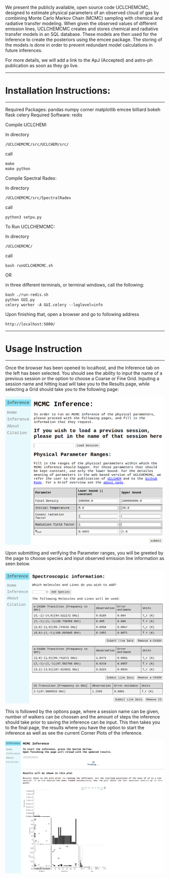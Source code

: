 We present the publicly available, open source code UCLCHEMCMC, designed to estimate physical parameters of an observed cloud of gas by combining Monte Carlo Markov Chain (MCMC) sampling with chemical and radiative transfer modeling. When given the observed values of different emission lines, UCLCHEMCMC creates and stores chemical and radiative transfer models in an SQL database. These models are then used for the Inference to create the posteriors using the emcee package. The storing of the models is done in order to  prevent redundant model calculations in future inferences.

For more details, we will add a link to the ApJ (Accepted) and astro-ph publication as soon as they go live.

**************************************************************
# Installation Instructions:
**************************************************************

Required Packages:
    pandas numpy corner matplotlib emcee billiard bokeh flask celery
Required Software:
    redis

Compile UCLCHEM:

In directory 

    /UCLCHEMCMC/src/UCLCHEM/src/ 

call 

    make
    make python

Compile Spectral Radex:

In directory 

    /UCLCHEMCMC/src/SpectralRadex

call 

    python3 setpu.py

To Run UCLCHEMCMC:

In directory 

    /UCLCHEMCMC/

call

    bash runUCLCHEMCMC.sh
    
OR

in three different terminals, or terminal windows, call the following:
    
    bash ./run-redis.sh
    python GUI.py
    celery worker -A GUI.celery --loglevel=info

Upon finishing that, open a browser and go to following address 

    http://localhost:5000/

**************************************************************
# Usage Instruction
**************************************************************

Once the browser has been opened to localhost, and the Inference tab on the left has been selected. You should see the ability to input the name of a previous session or the option to choose a Coarse or Fine Grid. Inputing a session name and hitting load will take you to the Results page, while selecting a Grid should take you to the following page:

![Inference Page](https://github.com/Marcus-Keil/UCLCHEMCMC/blob/main/ReadmeImages/InferencePage.png)

Upon submitting and verifying the Parameter ranges, you will be greeted by the page to choose species and input observed emission line information as seen below.

![Chemicals Page](https://github.com/Marcus-Keil/UCLCHEMCMC/blob/main/ReadmeImages/ChemicalPage.png)

This is followed by the options page, where a session name can be given, number of walkers can be choosen and the amount of steps the inference should take prior to saving the inference can be input. This then takes you to the final page, the results where you have the option to start the inference as well as see the current Corner Plots of the inference.

![Results Page](https://github.com/Marcus-Keil/UCLCHEMCMC/blob/main/ReadmeImages/ResultsPage.png)

